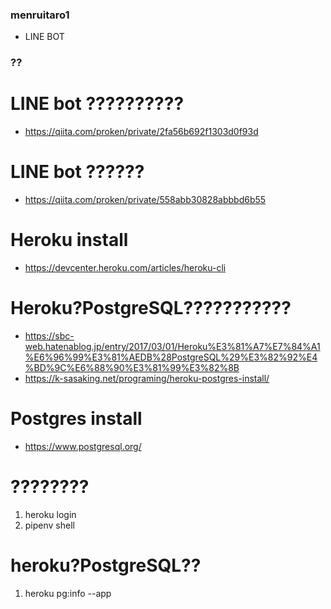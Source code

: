 ### menruitaro1
- LINE BOT

### ??
# LINE bot ??????????
- https://qiita.com/proken/private/2fa56b692f1303d0f93d

# LINE bot ??????
- https://qiita.com/proken/private/558abb30828abbbd6b55

# Heroku install
- https://devcenter.heroku.com/articles/heroku-cli

# Heroku?PostgreSQL???????????
- https://sbc-web.hatenablog.jp/entry/2017/03/01/Heroku%E3%81%A7%E7%84%A1%E6%96%99%E3%81%AEDB%28PostgreSQL%29%E3%82%92%E4%BD%9C%E6%88%90%E3%81%99%E3%82%8B
- https://k-sasaking.net/programing/heroku-postgres-install/

# Postgres install
- https://www.postgresql.org/

# ????????
1. heroku login
1. pipenv shell
# heroku?PostgreSQL??
1. heroku pg:info --app <?????????>
